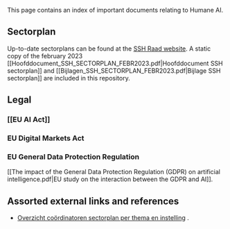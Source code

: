 This page contains an index of important documents relating to Humane AI.

## Sectorplan
Up-to-date sectorplans can be found at the [SSH Raad website](https://sshraad.nl/sectorplannen-2022-ssh/).
A static copy of the february 2023 [[Hoofddocument_SSH_SECTORPLAN_FEBR2023.pdf|Hoofddocument SSH sectorplan]]  and [[Bijlagen_SSH_SECTORPLAN_FEBR2023.pdf|Bijlage SSH sectorplan]] are included in this repository.

## Legal

### [[EU AI Act]]

### EU Digital Markets Act

### EU General Data Protection Regulation

[[The impact of the General Data Protection Regulation (GDPR) on artificial intelligence.pdf|EU study on the interaction between the GDPR and AI]].

## Assorted external links and references
- [Overzicht coördinatoren sectorplan per thema en instelling](https://docs.google.com/spreadsheets/d/1FJ3pBdHwTwTJ2mEcTH1Is_z2juZEmDPaHf4w4Ek30ck/edit#gid=0) .
